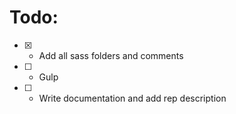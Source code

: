 # Todo:

- [x] - Add all sass folders and comments
- [ ] - Gulp
- [ ] - Write documentation and add rep description

